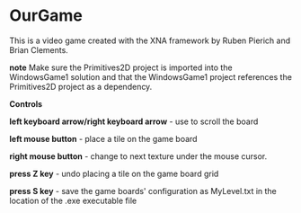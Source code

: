 OurGame
=======

This is a video game created with the XNA framework by Ruben Pierich and Brian Clements.


**note**  Make sure the Primitives2D project is imported into the WindowsGame1 solution and that the WindowsGame1 project references the Primitives2D project as a dependency.

**Controls**

**left keyboard arrow/right keyboard arrow** - use to scroll the board

**left mouse button** - place a tile on the game board

**right mouse button** - change to next texture under the mouse cursor.

**press Z key** - undo placing a tile on the game board grid

**press S key** - save the game boards' configuration as MyLevel.txt in the location of the .exe executable file
